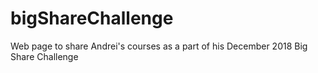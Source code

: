 # bigShareChallenge
Web page to share Andrei's courses as a part of his December 2018 Big Share Challenge
